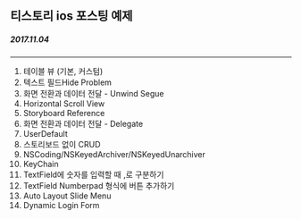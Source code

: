 ## 티스토리 ios 포스팅 예제
##### 2017.11.04

---

1. 테이블 뷰 (기본, 커스텀)
2. 텍스트 필드Hide Problem
3. 화면 전환과 데이터 전달 - Unwind Segue
4. Horizontal Scroll View
5. Storyboard Reference
6. 화면 전환과 데이터 전달 - Delegate
7. UserDefault
8. 스토리보드 없이 CRUD
9. NSCoding/NSKeyedArchiver/NSKeyedUnarchiver
10. KeyChain
11. TextField에 숫자를 입력할 때 ,로 구분하기
12. TextField Numberpad 형식에 버튼 추가하기
13. Auto Layout Slide Menu
14. Dynamic Login Form

